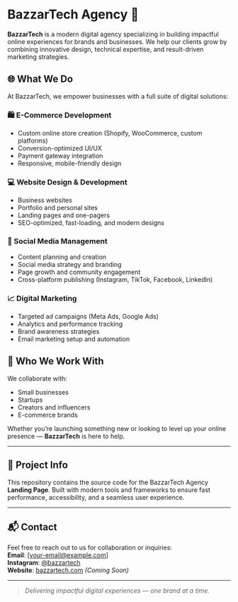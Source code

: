 # BazzarTech Agency 🚀

**BazzarTech** is a modern digital agency specializing in building impactful online experiences for brands and businesses. We help our clients grow by combining innovative design, technical expertise, and result-driven marketing strategies.

## 🌐 What We Do

At BazzarTech, we empower businesses with a full suite of digital solutions:

### 🛍️ E-Commerce Development

- Custom online store creation (Shopify, WooCommerce, custom platforms)
- Conversion-optimized UI/UX
- Payment gateway integration
- Responsive, mobile-friendly design

### 💻 Website Design & Development

- Business websites
- Portfolio and personal sites
- Landing pages and one-pagers
- SEO-optimized, fast-loading, and modern designs

### 📱 Social Media Management

- Content planning and creation
- Social media strategy and branding
- Page growth and community engagement
- Cross-platform publishing (Instagram, TikTok, Facebook, LinkedIn)

### 📈 Digital Marketing

- Targeted ad campaigns (Meta Ads, Google Ads)
- Analytics and performance tracking
- Brand awareness strategies
- Email marketing setup and automation

## 💼 Who We Work With

We collaborate with:

- Small businesses
- Startups
- Creators and influencers
- E-commerce brands

Whether you’re launching something new or looking to level up your online presence — **BazzarTech** is here to help.

---

## 🚧 Project Info

This repository contains the source code for the BazzarTech Agency **Landing Page**. Built with modern tools and frameworks to ensure fast performance, accessibility, and a seamless user experience.

---

## 📬 Contact

Feel free to reach out to us for collaboration or inquiries:  
**Email**: [your-email@example.com]  
**Instagram**: [@bazzartech](https://instagram.com/bazzartech)  
**Website**: [bazzartech.com](https://bazzartech.com) _(Coming Soon)_

---

> _Delivering impactful digital experiences — one brand at a time._
